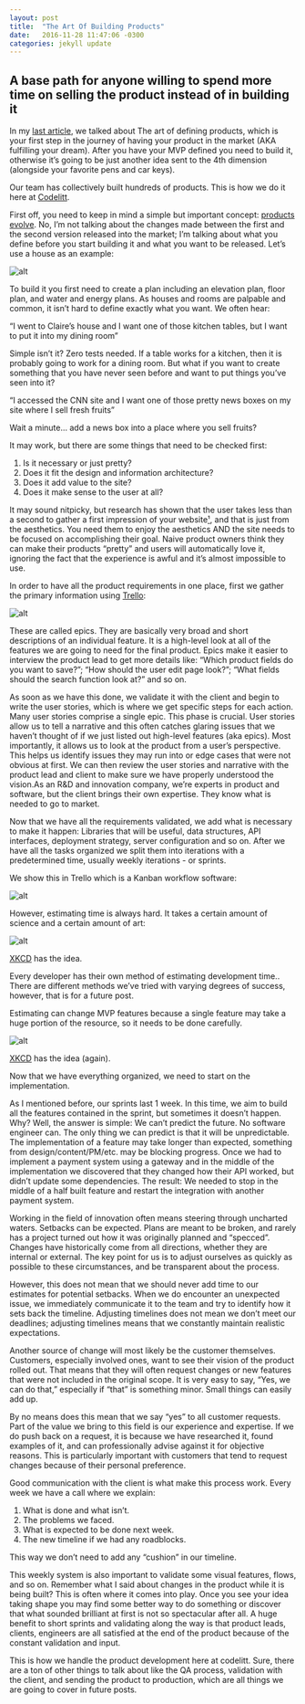 ```yaml
---
layout: post
title:  "The Art Of Building Products"
date:   2016-11-28 11:47:06 -0300
categories: jekyll update
---
```


<h2 class="post-subheading">A base path for anyone willing to spend more time on selling the product instead of in building it</h2>

<article role="main" class="blog-post">
<p>In my <a href="http://kaiomagalhaes.com/2016-09-21-The-Art-Of-Defining-Products/">last article</a>, we talked about The art of defining products, which is your first step in the journey of having your product in the market (AKA fulfilling your dream). After you have your MVP defined you need to build it, otherwise it’s going to be just another idea sent to the 4th dimension (alongside your favorite pens and car keys).</p>
<p>Our team has collectively built hundreds of products. This is how we do it here at <a href="codelitt.com">Codelitt</a>.</p>
<p>First off, you need to keep in mind a simple but important concept: <a href="https://img.buzzfeed.com/buzzfeed-static/static/2014-07/17/16/enhanced/webdr04/anigif_enhanced-11135-1405627535-2.gif">products evolve</a>. No, I’m not talking about the changes made between the first and the second version released into the market; I’m talking about what you define before you start building it and what you want to be released.
Let’s use a house as an example:</p>
<p><img src="https://raw.githubusercontent.com/kaiomagalhaes/blog/master/en/the_art_of_defining_products/image00.jpg" alt="alt"></p>
<p>To build it you first need to create a plan including an elevation plan, floor plan, and water and energy plans. As houses and rooms are palpable and common, it isn’t hard to define exactly what you want. We often hear:</p>
<p>“I went to Claire’s house and I want one of those kitchen tables, but I want to put it into my dining room”</p>
<p>Simple isn’t it? Zero tests needed. If a table works for a kitchen, then it is probably going to work for a dining room. But what if you want to create something that you have never seen before and want to put things you’ve seen into it?</p>
<p>“I accessed the CNN site and I want one of those pretty news boxes on my site where I sell fresh fruits”</p>
<p>Wait a minute… add a news box into a place where you sell fruits?</p>
<p>It may work, but there are some things that need to be checked first:</p>
<ol>
<li>Is it necessary or just pretty?</li>
<li>Does it fit the design and information architecture?</li>
<li>Does it add value to the site?</li>
<li>Does it make sense to the user at all?</li>
</ol>
<p>It may sound nitpicky, but research has shown that the user takes less than a second to gather a first impression of your website<a href="http://www.anaandjelic.typepad.com/files/attention-web-designers-2.pdf">¹</a>, and that is just from the aesthetics. You need them to enjoy the aesthetics AND the site needs to be focused on accomplishing their goal. Naive product owners think they can make their products “pretty” and users will automatically love it, ignoring the fact that the experience is awful and it’s almost impossible to use.</p>
<p>In order to have all the product requirements in one place, first we gather the primary information using <a href="trello.com">Trello</a>:</p>
<p><img src="https://raw.githubusercontent.com/kaiomagalhaes/blog/master/en/the_art_of_defining_products/image04.png" alt="alt"></p>
<p>These are called epics. They are basically very broad and short descriptions of an individual feature. It is a high-level look at all of the features we are going to need for the final product. Epics make it easier to interview the product lead to get more details like: “Which product fields do you want to save?”; “How should the user edit page look?”; “What fields should the search function look at?” and so on.</p>
<p>As soon as we have this done, we validate it with the client and begin to write the user stories, which is where we get specific steps for each action. Many user stories comprise a single epic. This phase is crucial. User stories allow us to tell a narrative and this often catches glaring issues that we haven’t thought of if we just listed out high-level features (aka epics). Most importantly, it allows us to look at the product from a user’s perspective. This helps us identify issues they may run into or edge cases that were not obvious at first. We can then review the user stories and narrative with the product lead and client to make sure we have properly understood the vision.As an R&amp;D and innovation company, we’re experts in product and software, but the client brings their own expertise. They know what is needed to go to market.</p>
<p>Now that we have all the requirements validated, we add what is necessary to make it happen: Libraries that will be useful, data structures, API interfaces, deployment strategy, server configuration and so on. After we have all the tasks organized we split them into iterations with a predetermined time, usually weekly iterations - or sprints.</p>
<p>We show this in Trello which is a Kanban workflow software:</p>
<p><img src="https://raw.githubusercontent.com/kaiomagalhaes/blog/master/en/the_art_of_defining_products/image03.png" alt="alt"></p>
<p>However, estimating time is always hard. It takes a certain amount of science and a certain amount of art:</p>
<p><img src="https://raw.githubusercontent.com/kaiomagalhaes/blog/master/en/the_art_of_defining_products/image01.png" alt="alt"></p>
<p><a href="http://xkcd.com/">XKCD</a> has the idea.</p>
<p>Every developer has their own method of estimating development time.. There are different methods we’ve tried with varying degrees of success, however, that is for a future post.</p>
<p>Estimating can change MVP features because a single feature may take a huge portion of the resource, so it needs to be done carefully.</p>
<p><img src="https://raw.githubusercontent.com/kaiomagalhaes/blog/master/en/the_art_of_defining_products/image02.png" alt="alt"></p>
<p><a href="http://xkcd.com/">XKCD</a> has the idea (again).</p>
<p>Now that we have everything organized, we need to start on the implementation.</p>
<p>As I mentioned before, our sprints last 1 week. In this time, we aim to build all the features contained in the sprint, but sometimes it doesn’t happen. Why? Well, the answer is simple: We can’t predict the future. No software engineer can. The only thing we can predict is that it will be unpredictable. The implementation of a feature may take longer than expected, something from design/content/PM/etc. may be blocking progress. Once we had to implement a payment system using a gateway and in the middle of the implementation we discovered that they changed how their API worked, but didn’t update some dependencies. The result: We needed to stop in the middle of a half built feature and restart the integration with another payment system.</p>
<p>Working in the field of innovation often means steering through uncharted waters. Setbacks can be expected. Plans are meant to be broken, and rarely has a project turned out how it was originally planned and “specced”. Changes have historically come from all directions, whether they are internal or external. The key point for us is to adjust ourselves as quickly as possible to these circumstances, and be transparent about the process.</p>
<p>However, this does not mean that we should never add time to our estimates for potential setbacks. When we do encounter an unexpected issue, we immediately communicate it to the team and try to identify how it sets back the timeline. Adjusting timelines does not mean we don’t meet our deadlines; adjusting timelines means that we constantly maintain realistic expectations.</p>
<p>Another source of change will most likely be the customer themselves. Customers, especially involved ones, want to see their vision of the product rolled out. That means that they will often request changes or new features that were not included in the original scope. It is very easy to say, “Yes, we can do that,” especially if “that” is something minor. Small things can easily add up.</p>
<p>By no means does this mean that we say “yes” to all customer requests. Part of the value we bring to this field is our experience and expertise. If we do push back on a request, it is because we have researched it, found examples of it, and can professionally advise against it for objective reasons. This is particularly important with customers that tend to request changes because of their personal preference.</p>
<p>Good communication with the client is what make this process work. Every week we have a call where we explain:</p>
<ol>
<li>What is done and what isn’t.</li>
<li>The problems we faced.</li>
<li>What is expected to be done next week.</li>
<li>The new timeline if we had any roadblocks.</li>
</ol>
<p>This way we don’t need to add any “cushion” in our timeline.</p>
<p>This weekly system is also important to validate some visual features, flows, and so on. Remember what I said about changes in the product while it is being built? This is often where it comes into play. Once you see your idea taking shape you may find some better way to do something or discover that what sounded brilliant at first is not so spectacular after all. A huge benefit to short sprints and validating along the way is that product leads, clients, engineers are all satisfied at the end of the product because of the constant validation and input.</p>
<p>This is how we handle the product development here at codelitt. Sure, there are a ton of other things to talk about like the QA process, validation with the client, and sending the product to production, which are all things we are going to cover in future posts.</p>
</article>